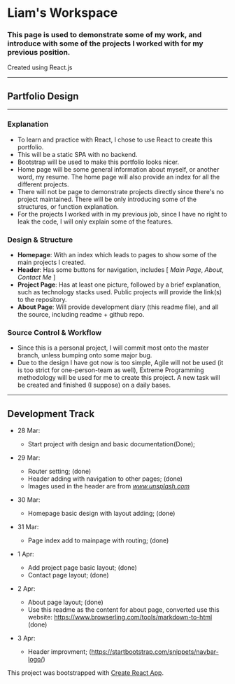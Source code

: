 # Liam's Workspace

### This page is used to demonstrate some of my work, and introduce with some of the projects I worked with for my previous position.

Created using React.js

---

## Partfolio Design
---

### Explanation

* To learn and practice with React, I chose to use React to create this portfolio.
* This will be a static SPA with no backend.
* Bootstrap will be used to make this portfolio looks nicer.
* Home page will be some general information about myself, or another word, my resume. The home page will also provide an index for all the different projects.
* There will not be page to demonstrate projects directly since there's no project maintained. There will be only introducing some of the structures, or function explanation.
* For the projects I worked with in my previous job, since I have no right to leak the code, I will only explain some of the features.

### Design & Structure

* **Homepage**: With an index which leads to pages to show some of the main projects I created.
* **Header**: Has some buttons for navigation, includes [ *Main Page*, *About*, *Contact Me* ]
* **Project Page**: Has at least one picture, followed by a brief explanation, such as technology stacks used. Public projects will provide the link(s) to the repository.
* **About Page**: Will provide development diary (this readme file), and all the source, including readme + github repo.

### Source Control & Workflow

* Since this is a personal project, I will commit most onto the master branch, unless bumping onto some major bug.
* Due to the design I have got now is too simple, Agile will not be used (it is too strict for one-person-team as well), Extreme Programming methodology will be used for me to create this project. A new task will be created and finished (I suppose) on a daily bases. 

---
## Development Track

- 28 Mar: 
    - Start project with design and basic documentation(Done);

- 29 Mar:
    - Router setting; (done)
    - Header adding with navigation to other pages;  (done)
    <!-- - *header from https://startbootstrap.com/snippets/half-slider/* -->
    - Images used in the header are from *www.unsplash.com*

- 30 Mar: 
    - Homepage basic design with layout adding; (done)

- 31 Mar:
    - Page index add to mainpage with routing; (done)

- 1 Apr:
    - Add project page basic layout; (done)
    - Contact page layout; (done)

- 2 Apr:
    - About page layout; (done)
    - Use this readme as the content for about page, converted use this website:
        https://www.browserling.com/tools/markdown-to-html (done)

- 3 Apr:
    - Header improvment; 
    (https://startbootstrap.com/snippets/navbar-logo/)




This project was bootstrapped with [Create React App](https://github.com/facebook/create-react-app).
